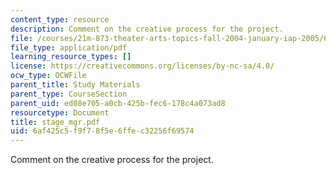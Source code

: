 ```yaml
---
content_type: resource
description: Comment on the creative process for the project.
file: /courses/21m-873-theater-arts-topics-fall-2004-january-iap-2005/6af425c5f9f78f5e6ffec32256f69574_stage_mgr.pdf
file_type: application/pdf
learning_resource_types: []
license: https://creativecommons.org/licenses/by-nc-sa/4.0/
ocw_type: OCWFile
parent_title: Study Materials
parent_type: CourseSection
parent_uid: ed08e705-a0cb-425b-fec6-178c4a073ad8
resourcetype: Document
title: stage_mgr.pdf
uid: 6af425c5-f9f7-8f5e-6ffe-c32256f69574
---
```

Comment on the creative process for the project.